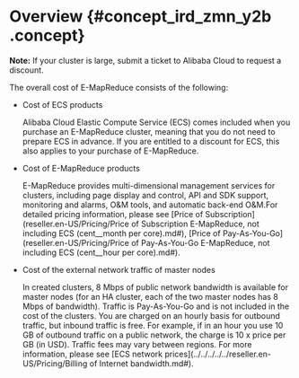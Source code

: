 # Overview {#concept_ird_zmn_y2b .concept}

**Note:** If your cluster is large, submit a ticket to Alibaba Cloud to request a discount.

The overall cost of E-MapReduce consists of the following:

-   Cost of ECS products

    Alibaba Cloud Elastic Compute Service \(ECS\) comes included when you purchase an E-MapReduce cluster, meaning that you do not need to prepare ECS in advance. If you are entitled to a discount for ECS, this also applies to your purchase of E-MapReduce.

-   Cost of E-MapReduce products

    E-MapReduce provides multi-dimensional management services for clusters, including page display and control, API and SDK support, monitoring and alarms, O&M tools, and automatic back-end O&M.For detailed pricing information, please see [Price of Subscription](reseller.en-US/Pricing/Price of Subscription E-MapReduce, not including ECS (cent__month per core).md#), [Price of Pay-As-You-Go](reseller.en-US/Pricing/Price of Pay-As-You-Go E-MapReduce, not including ECS (cent__hour per core).md#).

-   Cost of the external network traffic of master nodes

    In created clusters, 8 Mbps of public network bandwidth is available for master nodes \(for an HA cluster, each of the two master nodes has 8 Mbps of bandwidth\). Traffic is Pay-As-You-Go and is not included in the cost of the clusters. You are charged on an hourly basis for outbound traffic, but inbound traffic is free. For example, if in an hour you use 10 GB of outbound traffic on a public network, the charge is 10 x price per GB \(in USD\). Traffic fees may vary between regions. For more information, please see [ECS network prices](../../../../../reseller.en-US/Pricing/Billing of Internet bandwidth.md#).


